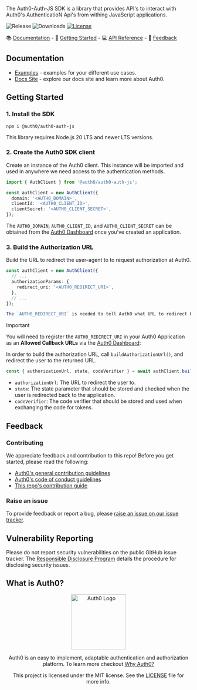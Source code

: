 The Auth0-Auth-JS SDK is a library that provides API's to interact with Auth0's AuthenticatioN Api's from withing JavaScript applications.

![Release](https://img.shields.io/npm/v/@auth0/auth0-auth-js)
![Downloads](https://img.shields.io/npm/dw/@auth0/auth0-auth-js)
[![License](https://img.shields.io/:license-mit-blue.svg?style=flat)](https://opensource.org/licenses/MIT)

📚 [Documentation](#documentation) - 🚀 [Getting Started](#getting-started) - 💻 [API Reference](https://auth0.github.io/auth0-auth-js/) - 💬 [Feedback](#feedback)

## Documentation

- [Examples](https://github.com/auth0/auth0-server-js/blob/main/packages/auth0-auth-js/EXAMPLES.md) - examples for your different use cases.
- [Docs Site](https://auth0.com/docs) - explore our docs site and learn more about Auth0.

## Getting Started

### 1. Install the SDK

```shell
npm i @auth0/auth0-auth-js
```

This library requires Node.js 20 LTS and newer LTS versions.

### 2. Create the Auth0 SDK client

Create an instance of the Auth0 client. This instance will be imported and used in anywhere we need access to the authentication methods.


```ts
import { AuthClient } from '@auth0/auth0-auth-js';

const authClient = new AuthClient({
  domain: '<AUTH0_DOMAIN>',
  clientId: '<AUTH0_CLIENT_ID>',
  clientSecret: '<AUTH0_CLIENT_SECRET>',
});
```

The `AUTH0_DOMAIN`, `AUTH0_CLIENT_ID`, and `AUTH0_CLIENT_SECRET` can be obtained from the [Auth0 Dashboard](https://manage.auth0.com) once you've created an application.

### 3. Build the Authorization URL

Build the URL to redirect the user-agent to to request authorization at Auth0.

```ts
const authClient = new AuthClient({
  // ...
  authorizationParams: {
    redirect_uri: '<AUTH0_REDIRECT_URI>',
  },
  // ...
});

The `AUTH0_REDIRECT_URI` is needed to tell Auth0 what URL to redirect back to after successfull authentication, e.g. `http://localhost:3000/auth/callback`.
```

> [!IMPORTANT]  
> You will need to register the `AUTH0_REDIRECT_URI` in your Auth0 Application as an **Allowed Callback URLs** via the [Auth0 Dashboard](https://manage.auth0.com):

In order to build the authorization URL, call `buildAuthorizationUrl()`, and redirect the user to the returned URL.

```ts
const { authorizationUrl, state, codeVerifier } = await authClient.buildAuthorizationUrl();
```

- `authorizationUrl`: The URL to redirect the user to.
- `state`: The state parameter that should be stored and checked when the user is redirected back to the application.
- `codeVerifier`: The code verifier that should be stored and used when exchanging the code for tokens.

## Feedback

### Contributing

We appreciate feedback and contribution to this repo! Before you get started, please read the following:

- [Auth0's general contribution guidelines](https://github.com/auth0/open-source-template/blob/master/GENERAL-CONTRIBUTING.md)
- [Auth0's code of conduct guidelines](https://github.com/auth0/auth0-server-js/blob/main/CODE-OF-CONDUCT.md)
- [This repo's contribution guide](./CONTRIBUTING.md)

### Raise an issue

To provide feedback or report a bug, please [raise an issue on our issue tracker](https://github.com/auth0/auth0-server-js/issues).

## Vulnerability Reporting

Please do not report security vulnerabilities on the public GitHub issue tracker. The [Responsible Disclosure Program](https://auth0.com/responsible-disclosure-policy) details the procedure for disclosing security issues.

## What is Auth0?

<p align="center">
  <picture>
    <source media="(prefers-color-scheme: dark)" srcset="https://cdn.auth0.com/website/sdks/logos/auth0_dark_mode.png" width="150">
    <source media="(prefers-color-scheme: light)" srcset="https://cdn.auth0.com/website/sdks/logos/auth0_light_mode.png" width="150">
    <img alt="Auth0 Logo" src="https://cdn.auth0.com/website/sdks/logos/auth0_light_mode.png" width="150">
  </picture>
</p>
<p align="center">
  Auth0 is an easy to implement, adaptable authentication and authorization platform. To learn more checkout <a href="https://auth0.com/why-auth0">Why Auth0?</a>
</p>
<p align="center">
  This project is licensed under the MIT license. See the <a href="https://github.com/auth0/auth0-server-js/blob/main/packages/auth0-auth-js/LICENSE"> LICENSE</a> file for more info.
</p>
